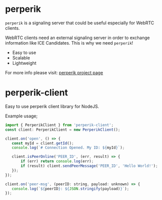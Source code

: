 # perperik

`perperik` is a signaling server that could be useful especially for WebRTC clients.

 WebRTC clients need an external signaling server in order to exchange information like ICE Candidates. This is why we need `perperik`!

 * Easy to use
 * Scalable
 * Lightweight

 For more info please visit: [perperik project page](https://github.com/murat-dogan/perperik)


 # perperik-client

 Easy to use perperik client library for NodeJS.

 Example usage;
 ```js
 import { PerperikClient } from 'perperik-client';
 const client: PerperikClient = new PerperikClient();

 client.on('open', () => {
    const myId = client.getId();
    console.log(`# Connection Opened. My ID: ${myId}`);

    client.isPeerOnline('PEER_ID', (err, result) => {
        if (err) return console.log(err);
        if (result) client.sendPeerMessage('PEER_ID', 'Hello World!');
    });
});

client.on('peer-msg', (peerID: string, payload: unknown) => {
    console.log(`${peerID}: ${JSON.stringify(payload)}`);
});
 ```
